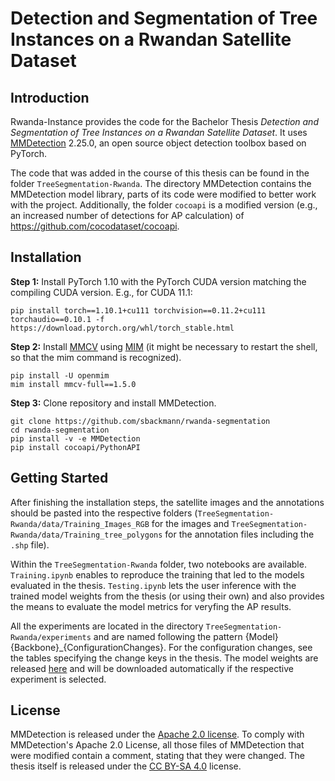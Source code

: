 # Detection and Segmentation of Tree Instances on a Rwandan Satellite Dataset


## Introduction
Rwanda-Instance provides the code for the Bachelor Thesis _Detection and Segmentation of Tree Instances on a Rwandan Satellite Dataset_. It uses [MMDetection](https://github.com/open-mmlab/mmdetection) 2.25.0, an open source object detection toolbox based on PyTorch.

The code that was added in the course of this thesis can be found in the folder ``TreeSegmentation-Rwanda``. The directory MMDetection contains the MMDetection model library, parts of its code were modified to better work with the project. Additionally, the folder ``cocoapi`` is a modified version (e.g., an increased number of detections for AP calculation) of https://github.com/cocodataset/cocoapi.


## Installation

**Step 1:** Install PyTorch 1.10 with the PyTorch CUDA version matching the compiling CUDA version. E.g., for CUDA 11.1:
```shell
pip install torch==1.10.1+cu111 torchvision==0.11.2+cu111 torchaudio==0.10.1 -f https://download.pytorch.org/whl/torch_stable.html
```
**Step 2:** Install [MMCV](https://github.com/open-mmlab/mmcv) using [MIM](https://github.com/open-mmlab/mim) (it might be necessary to restart the shell, so that the mim command is recognized).
```shell
pip install -U openmim
mim install mmcv-full==1.5.0
```
**Step 3:** Clone repository and install MMDetection.
```shell
git clone https://github.com/sbackmann/rwanda-segmentation
cd rwanda-segmentation
pip install -v -e MMDetection
pip install cocoapi/PythonAPI
```
## Getting Started
After finishing the installation steps, the satellite images and the annotations should be pasted into the respective folders (``TreeSegmentation-Rwanda/data/Training_Images_RGB`` for the images and ``TreeSegmentation-Rwanda/data/Training_tree_polygons`` for the annotation files including the ``.shp`` file).

Within the ``TreeSegmentation-Rwanda`` folder, two notebooks are available. ``Training.ipynb`` enables to reproduce the training that led to the models evaluated in the thesis. ``Testing.ipynb`` lets the user inference with the trained model weights from the thesis (or using their own) and also provides the means to evaluate the model metrics for veryfing the AP results.

All the experiments are located in the directory ``TreeSegmentation-Rwanda/experiments`` and are named following the pattern {Model}{Backbone}_{ConfigurationChanges}. For the configuration changes, see the tables specifying the change keys in the thesis. The model weights are released [here](https://github.com/sbackmann/rwanda-segmentation/releases/tag/weights) and will be downloaded automatically if the respective experiment is selected.

## License

MMDetection is released under the [Apache 2.0 license](LICENSE). To comply with MMDetection's Apache 2.0 License, all those files of MMDetection that were modified contain a comment, stating that they were changed. The thesis itself is released under the [CC BY-SA 4.0](https://creativecommons.org/licenses/by-sa/4.0/) license.
